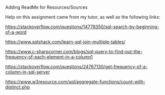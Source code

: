 Adding ReadMe for Resources/Sources

Help on this assignment came from my tutor, as well as the following links: 

https://stackoverflow.com/questions/14778350/sql-search-by-beginning-of-a-word

https://www.sqlshack.com/learn-sql-join-multiple-tables/

https://www.c-sharpcorner.com/blogs/sql-query-to-find-out-the-frequency-of-each-element-in-a-column1

https://stackoverflow.com/questions/24767130/get-frequency-of-a-column-in-sql-server

https://www.w3resource.com/sql/aggregate-functions/count-with-distinct.php


